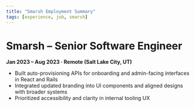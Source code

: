 ```yaml
---
title: "Smarsh Employment Summary"
tags: [experience, job, smarsh]
---
```


# Smarsh – Senior Software Engineer

**Jan 2023 – Aug 2023 · Remote (Salt Lake City, UT)**

- Built auto-provisioning APIs for onboarding and admin-facing interfaces in React and Rails
- Integrated updated branding into UI components and aligned designs with broader systems
- Prioritized accessibility and clarity in internal tooling UX

